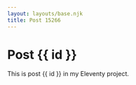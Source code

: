 ```yaml
---
layout: layouts/base.njk
title: Post 15266
---
```


# Post {{ id }}

This is post {{ id }} in my Eleventy project.
